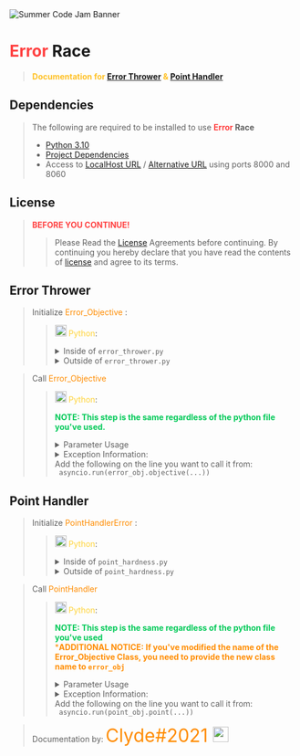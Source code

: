 [Error Thrower]: https://github.com/mkadiya20/heroic-hydra/blob/67f188d0a955d1ae60e08e426ccc68b27ff27e15/src/server/error_thrower.py
[Point Handler]: https://github.com/mkadiya20/heroic-hydra/blob/67f188d0a955d1ae60e08e426ccc68b27ff27e15/src/server/point_hardness.py
[License]: https://github.com/mkadiya20/heroic-hydra/blob/67f188d0a955d1ae60e08e426ccc68b27ff27e15/LICENSE
[Python 3.10]: https://www.python.org/downloads/release/python-3100/
[Project Dependencies]: https://github.com/mkadiya20/heroic-hydra/blob/67f188d0a955d1ae60e08e426ccc68b27ff27e15/poetry.lock
[LocalHost URL]: http://localhost/
[Alternative URL]: http://127.0.0.1/





<img src="https://www.pythondiscord.com/static/images/events/summer_code_jam_2022/site_banner.png" alt="Summer Code Jam Banner">


# <font color="#FF4040"> Error </font> Race

> <font color="#FFC125" style="bold">**Documentation for [Error Thrower] & [Point Handler]**  </font>


## Dependencies <span id="Dependencies"><span>
> The following are required to be installed to use **<font color="#FF4040"> Error </font> Race**
> 
> * [Python 3.10]
> * [Project Dependencies]
> * Access to [LocalHost URL] / [Alternative URL] using ports 8000 and 8060





## License <span id="License"><span>

> <font color="#FF4040">**BEFORE YOU CONTINUE!** </font>
> > Please Read the [License] Agreements before continuing. By continuing you hereby declare that you have read the contents of [license] and agree to its terms.
> 
> 



## Error Thrower <span id="Error Thrower"><span>

> Initialize <font color="#FF8C00"> Error_Objective </font>:
> > <img src="https://upload.wikimedia.org/wikipedia/commons/thumb/c/c3/Python-logo-notext.svg/2048px-Python-logo-notext.svg.png" height="20"> <font color="#FFD43B"> Python</font>:
> > <details>
> >    <summary>Inside of <code>error_thrower.py</code></summary>
> >     <br>
> >     Since you're already using the classes file; the <code>imports</code> are already present.
> >     You'll only need to add the following code to the bottom of the file:
> >     
> >     error_obj = Error_Objective()
> > 
> >   </details>
> > <details>
> >    <summary>Outside of <code>error_thrower.py</code></summary>
> >     <br>
> >     Since you're using a different python file to initialize <font color="#FF8C00"> Error_Objective </font>
> >     <br>
> >     You'll need to add the following imports to the top of the file:
> >     
> >     import asyncio
> >     from error_thrower import Error_Objective
> >    <br>
> >      Then, add the following in a spot you see fit:
> >    <br>
> >      
> >     error_obj = Error_Objective()
> > 
> >   </details>

> Call <font color="#FF8C00"> Error_Objective</font>
> > <img src="https://upload.wikimedia.org/wikipedia/commons/thumb/c/c3/Python-logo-notext.svg/2048px-Python-logo-notext.svg.png" height="20"> <font color="#FFD43B"> Python</font>:
> >
> > <font color="#00C957">**NOTE: This step is the same regardless of the python file you've used.** </font>
> > <br>
> > <details>
> > <summary> Parameter Usage </summary>
> > <br>
> > <table>
> >   <tr>
> >     <td>Name</td>
> >     <td>Casting Type</td>
> >     <td>Default Value</td>
> >     <td> Required</td>
> >  </tr>
> >     <td><font color="#FF8C00"> difficulty</font></td> <td><font color="#959ed6">  int</font></td><td>>===>===></td><td>True</td></tr>
> >     <td><font color="#FF8C00"> already_used_keywords</font></td> <td><font color="#959ed6">list | tuple</font></td><td><font color="#FF8C00">    None</font></td><td>False</td>
> > </table>
> > </details>
> > <details>
> > <summary> Exception Information: </summary>
> > raises <code>DifficultyObjectivesCompleted</code> if <font color="#FF8C00"> already_used_keywords</font> matches the values in <code>self.ERRORS[difficulty]</code>.
> > </details>
> > Add the following on the line you want to call it from: <br>
> > <code> asyncio.run(error_obj.objective(...)) </code>


## Point Handler <span id="Point Handler"><span>

> Initialize <font color="#FF8C00"> PointHandlerError </font>:
> > <img src="https://upload.wikimedia.org/wikipedia/commons/thumb/c/c3/Python-logo-notext.svg/2048px-Python-logo-notext.svg.png" height="20"> <font color="#FFD43B"> Python</font>:
> > <details>
> >    <summary>Inside of <code>point_hardness.py</code></summary>
> >     <br>
> >     Since you're already using the classes file; the <code>imports</code> are already present.
> >     You'll only need to add the following code to the bottom of the file:
> >     
> >     point_obj = PointHandler()
> > 
> > 
> >   </details>
> > <details>
> >    <summary>Outside of <code>point_hardness.py</code></summary>
> >     <br>
> >     Since you're using a different python file to initialize <font color="#FF8C00"> PointHandler </font>
> >     <br>
> >     You'll need to add the following imports to the top of the file:
> >     
> >     import asyncio
> >     from error_thrower import Error_Objective
> >     from user import User
> >    <br>
> >      Then, add the following in a spot you see fit:
> >    <br>
> >      
> >     point_obj = PointHandler()
> > 
> >   </details>

> Call <font color="#FF8C00"> PointHandler</font>
> > <img src="https://upload.wikimedia.org/wikipedia/commons/thumb/c/c3/Python-logo-notext.svg/2048px-Python-logo-notext.svg.png" height="20"> <font color="#FFD43B"> Python</font>:
> >
> > <font color="#00C957">**NOTE: This step is the same regardless of the python file you've used** </font> <br>
> > <font color="#FF8C00">***ADDITIONAL NOTICE: If you've modified the name of the Error_Objective Class, you need to provide the new class name to ``error_obj``**</font>
> > <br>
> > <details>
> > <summary> Parameter Usage </summary>
> > <br>
> > <table>
> >   <tr>
> >     <td>Name</td>
> >     <td>Casting Type</td>
> >     <td>Default Value</td>
> >     <td> Required</td>
> >  </tr>
> >     <td><font color="#FF8C00"> Assignment</font></td> <td><font color="#959ed6">  str</font></td><td>>===>===></td><td>True</td></tr>
> >     <td><font color="#FF8C00"> client_user</font></td> <td>User</td><td>>===>===></td><td>True</td></tr>
> >     <td><font color="#FF8C00"> error_obj</font></td> <td>Error_Objective</td><td>Error_Objective()</td><td>*False </td></tr>
> > </table>
> > </details>
> > <details>
> > <summary> Exception Information: </summary>
> > raises <code>PointHandlerError</code> on Exception.
> > </details>
> > Add the following on the line you want to call it from: <br>
> > <code> asyncio.run(point_obj.point(...)) </code>









> Documentation by: <font color="#FF8C00" size="6"> Clyde#2021 <img src="https://cdn-icons-png.flaticon.com/128/616/616454.png" width="27">
